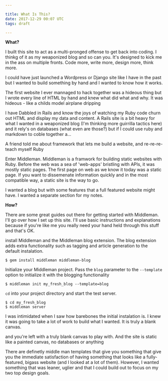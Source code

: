 ```yaml
---

title: What Is This?
date: 2017-12-29 00:07 UTC
tags: draft

---
```


<!--
* learned about Middleman
* design goals
   * a place for writing
   * a place for notes
   * the benefits of a hand-coded site: easily modable. "and because I built it myself I'll be able to easily add on to it. And by easily I mean with fair ammount of work to implement what I want but at least I'll know where to start.
* HOW?
   * the basics of middleman
      * where to get it 
      * how to install it
      * configure for blogging
   * How to use it with two blogs (and set one up for notes)
* In future articles: how i used nokogiri
* 

-->

**What?**

I built this site to act as a multi-pronged offense to get back into coding.  I thinkg of it as my weaponized blog and so can you. It's designed to kick me in the ass on multiple fronts. Code more, write more, design more, think more.

I could have just launched a Wordpress or Django site like I have in the past but I wanted to build something by hand and I wanted to know how it works.

The first website I ever mannaged to hack together was a hideous thing but I wrote every line of HTML by hand and knew what did what and why. It was hideous - like a childs model airplane dripping 

I have Dabbled in Rails and know the joys of watching my Ruby code churn out HTML and display my data and content. A Rails site is a bit heavy for what I wanted in a weaponized blog (I'm thinking more guirrilla tactics here) and it rely's on databases (what even are those?)  but if I could use ruby and markdown to coble together a...

A friend told me about framework that lets me build a website, and re-re-re-teach myself Ruby

Enter Middleman. Middleman is a framwork for building static websites with Ruby. Before the web was a sea of 'web-apps' bristling with APIs, it was mostly static pages. The first page on web as we know it today was a static page. If you want to dissemenate information quickly and in the most compatible way, a static site is the way to go.

I wanted a blog but with some features that a full featured website might have. I wanted a separate section for my notes.


**How?**

There are some great guides out there for getting started with Middleman. I'll go over how I set up this site. I'll use basic instructions and explanations because if you're like me you really need your hand held through this stuff and that's OK.

install Middleman and the Middleman blog extension. The blog extension adds extra functionality such as tagging and article generation to the default instalation.

```
$ gem install middleman middleman-blog
```

Initialize your Middleman project. Pass the `blog` parameter to the `--template` option to initialize it with the blogging functionality

```
$ middleman init my_fresh_blog --template=blog
```

`cd` into your project directory and start the test server.

```
$ cd my_fresh_blog
$ middleman server
```

I was intimidated when I saw how barebones the initial instalation is. I knew it was going to take a lot of work to build what I wanted. It is truly a blank canvas.

and you're left with a truly blank canvas to play with. And the site is static like a painted canvas, no databases or anything


There are definetly middle man templates that give you something that give you the immediate satisfaction of having something that looks like a fully-featured, bigass website (and I looked at a lot of them). However, I wanted something that was leaner, uglier and that I could build out to focus on my two top design goals.


